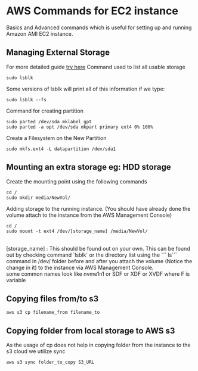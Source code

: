 
# AWS Commands for EC2 instance
 
Basics and Advanced commands which is useful for setting up and running Amazon AMI EC2 instance.   

## Managing External Storage  
  
For more detailed guide [try here](https://www.digitalocean.com/community/tutorials/how-to-partition-and-format-storage-devices-in-linux)
Command used to list all usable storage  
```
sudo lsblk
```  
Some versions of lsblk will print all of this information if we type:
```
sudo lsblk --fs
```
Command for creating partition
```
sudo parted /dev/sda mklabel gpt
sudo parted -a opt /dev/sda mkpart primary ext4 0% 100%
```  

Create a Filesystem on the New Partition
```
sudo mkfs.ext4 -L datapartition /dev/sda1
``` 
  

## Mounting an extra storage eg: HDD storage  

Create the mounting point using the following commands  
```
cd /
sudo mkdir media/NewVol/
```
Adding storage to the running instance. (You should have already done the volume attach to the instance from the AWS Management Console)
```
cd /
sudo mount -t ext4 /dev/[storage_name] /media/NewVol/
``` 
<br>
[storage_name] 
: This should be found out on your own. This can be found out by checking command `lsblk` or the directory list using the ``` ls``` command in /dev/ folder before and after you attach the volume (Notice the change in it) to the instance via AWS Management Console.
<br>some common names look like nvme1n1 or SDF or XDF or XVDF where F is variable
  


## Copying files from/to s3 
```
aws s3 cp filename_from filename_to 
```

## Copying folder from local storage to AWS s3 
As the usage of cp does not help in copying folder from the instance to the s3 cloud we utilize sync <br>
```
aws s3 sync folder_to_copy S3_URL 
```
